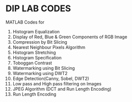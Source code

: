 # DIP LAB CODES
MATLAB Codes for 
 1. Histogram Equalization
 2. Display of Red, Blue & Green Components of RGB Image
 3. Compression by Bit Slicing
 4. Nearest Neighbour Pixels Algorithm
 5. Histogram Stretching 
 6. Histogram Specification
 7. Toboggan Contrast
 8. Watermarking using Bit Slicing
 9. Watermarking using DWT2
10. Edge Detection(Canny, Sobel, DWT2)
11. Low pass and High pass filtering on Images
12. JPEG Algorithm (DCT and Run Length Encoding)
13. Run Length Encoding
